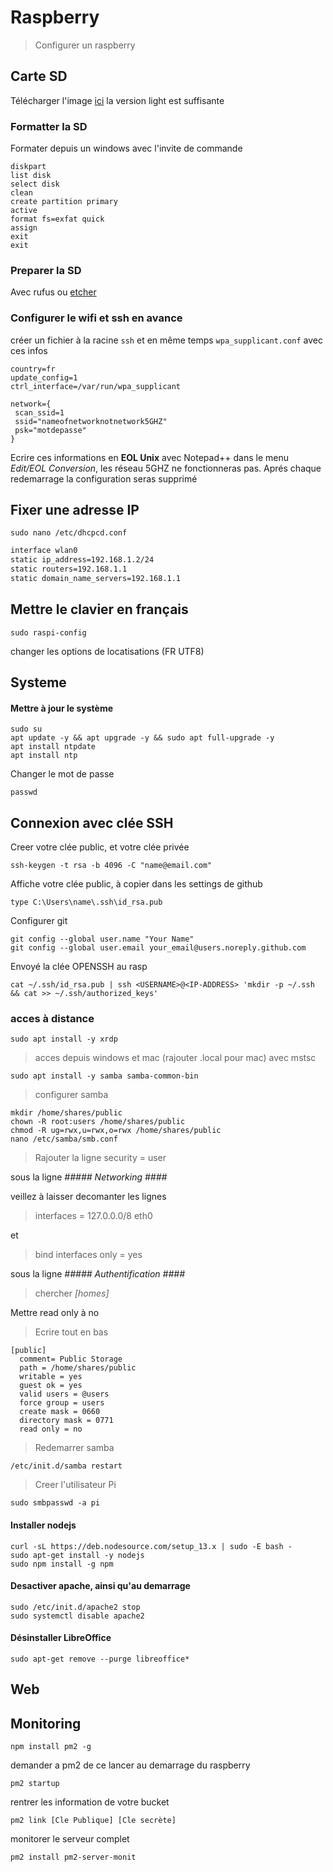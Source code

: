 # Raspberry

> Configurer un raspberry

## Carte SD

Télécharger l'image [ici](https://www.raspberrypi.org/downloads/raspbian/) la version light est suffisante

### Formatter la SD

Formater depuis un windows avec l'invite de commande

```BATCH
diskpart
list disk
select disk
clean
create partition primary
active
format fs=exfat quick
assign
exit
exit
```

### Preparer la SD

Avec rufus ou [etcher](https://etcher.io) 

### Configurer le wifi et ssh en avance

créer un fichier à la racine `ssh` et en même temps `wpa_supplicant.conf` avec ces infos

```SHELL
country=fr
update_config=1
ctrl_interface=/var/run/wpa_supplicant

network={
 scan_ssid=1
 ssid="nameofnetworknotnetwork5GHZ"
 psk="motdepasse"
}
```

Ecrire ces informations en **EOL Unix** avec Notepad++ dans le menu *Edit/EOL Conversion*, les réseau 5GHZ ne fonctionneras pas.
Aprés chaque redemarrage la configuration seras supprimé

## Fixer une adresse IP

```SHELL
sudo nano /etc/dhcpcd.conf
```

```BASH
interface wlan0
static ip_address=192.168.1.2/24
static routers=192.168.1.1
static domain_name_servers=192.168.1.1
```

## Mettre le clavier en français

```SHELL
sudo raspi-config
```

changer les options de locatisations (FR UTF8)

## Systeme

#### Mettre à jour le système

```batch
sudo su
apt update -y && apt upgrade -y && sudo apt full-upgrade -y 
apt install ntpdate
apt install ntp
```

Changer le mot de passe

```Shell
passwd
```

## Connexion avec clée SSH

Creer votre clée public, et votre clée privée

```Shell
ssh-keygen -t rsa -b 4096 -C "name@email.com"
```

Affiche votre clée public, à copier dans les settings de github

```Shell
type C:\Users\name\.ssh\id_rsa.pub
```

Configurer git

```Shell
git config --global user.name "Your Name"
git config --global user.email your_email@users.noreply.github.com
```

Envoyé la clée OPENSSH au rasp

```Shell
cat ~/.ssh/id_rsa.pub | ssh <USERNAME>@<IP-ADDRESS> 'mkdir -p ~/.ssh && cat >> ~/.ssh/authorized_keys'
```

### acces à distance

```batch
sudo apt install -y xrdp
```

> acces depuis windows et mac (rajouter .local pour mac) avec mstsc
```batch
sudo apt install -y samba samba-common-bin
```

> configurer samba
```batch
mkdir /home/shares/public
chown -R root:users /home/shares/public
chmod -R ug=rwx,u=rwx,o=rwx /home/shares/public
nano /etc/samba/smb.conf
```

> Rajouter la ligne 
security = user


sous la ligne
*##### Networking ####*

veillez à laisser decomanter les lignes

> interfaces = 127.0.0.0/8 eth0

et

> bind interfaces only = yes


sous la ligne
*##### Authentification ####*

> chercher *\[homes]*

Mettre read only à no

> Ecrire tout en bas

```batch
[public]
  comment= Public Storage
  path = /home/shares/public
  writable = yes
  guest ok = yes
  valid users = @users
  force group = users
  create mask = 0660
  directory mask = 0771
  read only = no
```

> Redemarrer samba

```batch
/etc/init.d/samba restart
```

> Creer l'utilisateur Pi

```batch
sudo smbpasswd -a pi
```

#### Installer nodejs

```batch
curl -sL https://deb.nodesource.com/setup_13.x | sudo -E bash -
sudo apt-get install -y nodejs
sudo npm install -g npm
```

#### Desactiver apache, ainsi qu'au demarrage

```shell
sudo /etc/init.d/apache2 stop
sudo systemctl disable apache2
```

#### Désinstaller LibreOffice

```shell
sudo apt-get remove --purge libreoffice*
```

## Web

## Monitoring

```batch
npm install pm2 -g
```

demander a pm2 de ce lancer au demarrage du raspberry

```batch
pm2 startup
```

rentrer les information de votre bucket

```batch
pm2 link [Cle Publique] [Cle secrète]
```

monitorer le serveur complet

```batch
pm2 install pm2-server-monit
```
